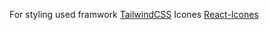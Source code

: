 For styling used framwork [TailwindCSS](https://tailwindcss.com/)
Icones [React-Icones](https://react-icons.github.io/react-icons/)